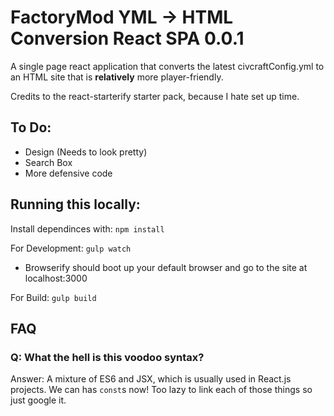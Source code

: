 # FactoryMod YML -> HTML Conversion React SPA 0.0.1

A single page react application that converts the latest civcraftConfig.yml to an HTML site that is **relatively** more player-friendly.

Credits to the react-starterify starter pack, because I hate set up time.

## To Do:

* Design (Needs to look pretty)
* Search Box
* More defensive code

## Running this locally:


Install dependinces with: `npm install`

For Development: `gulp watch`
   * Browserify should boot up your default browser and go to the site at localhost:3000

For Build: `gulp build`

## FAQ

### Q: What the hell is this voodoo syntax?

Answer: A mixture of ES6 and JSX, which is usually used in React.js projects. We can has `const`s now! Too lazy to link each of those things so just google it.
